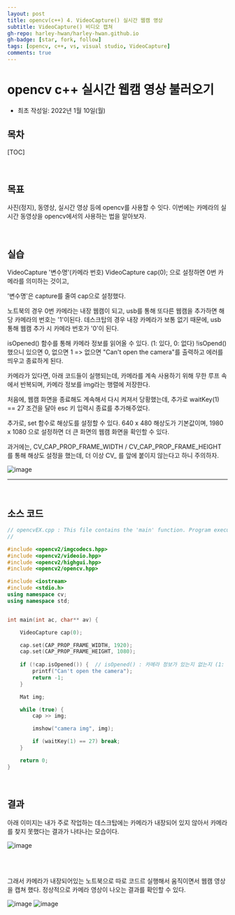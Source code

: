 ```yaml
---
layout: post
title: opencv(c++) 4. VideoCapture() 실시간 웹캠 영상
subtitle: VideoCapture() 비디오 캡쳐
gh-repo: harley-hwan/harley-hwan.github.io
gh-badge: [star, fork, follow]
tags: [opencv, c++, vs, visual studio, VideoCapture]
comments: true
---
```


# opencv c++ 실시간 웹캠 영상 불러오기

- 최초 작성일: 2022년 1월 10일(월)

## 목차

[TOC]

<br/>

## 목표

사진(정지), 동영상,  실시간 영상 등에 opencv를 사용할 수 잇다. 이번에는 카메라의 실시간 동영상을 opencv에서의 사용하는 법을 알아보자.


<br/>

## 실습

VideoCapture '변수명'(카메라 번호)
VideoCapture cap(0); 으로 설정하면 0번 카메라를 의미하는 것이고,

'변수명'은 capture를 줄여 cap으로 설정했다.

노트북의 경우 0번 카메라는 내장 웹캠이 되고, usb를 통해 또다른 웹캠을 추가하면 해당 카메라의 번호는 '1'이된다.
데스크탑의 경우 내장 카메라가 보통 없기 때문에, usb 통해 웹캠 추가 시 카메라 번호가 '0'이 된다.

isOpened() 함수를 통해 카메라 정보를 읽어올 수 있다. (1: 있다, 0: 없다)
!isOpend() 했으니 있으면 0, 없으면 1 => 없으면 "Can't open the camera"를 출력하고 에러를 띄우고 종료하게 된다.

카메라가 있다면, 아래 코드들이 실행되는데, 카메라를 계속 사용하기 위해 무한 루프 속에서 반복되며, 카메라 정보를 img라는 행렬에 저장한다.

처음에, 웹캠 화면을 종료해도 계속해서 다시 켜져서 당황했는데, 추가로 waitKey(1) == 27 조건을 달아 esc 키 입력시 종료를 추가해주었다.

추가로, set 함수로 해상도를 설정할 수 있다. 640 x 480 해상도가 기본값이며, 1980 x 1080 으로 설정하면 더 큰 화면의 웹캠 화면을 확인할 수 있다.

과거에는, CV_CAP_PROP_FRAME_WIDTH / CV_CAP_PROP_FRAME_HEIGHT 를 통해 해상도 설정을 했는데, 더 이상 CV_ 를 앞에 붙이지 않는다고 하니 주의하자.

![image](https://user-images.githubusercontent.com/68185569/148736396-281b3393-ff9f-410c-a964-4939fa3a8b64.png)

---

<br/>

## 소스 코드

```c++
// opencvEX.cpp : This file contains the 'main' function. Program execution begins and ends there.
//

#include <opencv2/imgcodecs.hpp>
#include <opencv2/videoio.hpp>
#include <opencv2/highgui.hpp>
#include <opencv2/opencv.hpp>

#include <iostream>
#include <stdio.h>
using namespace cv;
using namespace std;


int main(int ac, char** av) {

	VideoCapture cap(0);

	cap.set(CAP_PROP_FRAME_WIDTH, 1920);
	cap.set(CAP_PROP_FRAME_HEIGHT, 1080);
	
	if (!cap.isOpened()) {	// isOpened() : 카메라 정보가 있는지 없는지 (1: 있다, 0: 없다)
		printf("Can't open the camera");
		return -1;
	}

	Mat img;

	while (true) {
		cap >> img;

		imshow("camera img", img);

		if (waitKey(1) == 27) break;
	}

	return 0;
}
```

<br/>

## 결과

아래 이미지는 내가 주로 작업하는 데스크탑에는 카메라가 내장되어 있지 않아서 카메라를 찾지 못했다는 결과가 나타나는 모습이다.

![image](https://user-images.githubusercontent.com/68185569/148734228-6ff6f6e6-40bc-4ca2-a611-b7797da97c05.png)

<br/>
<br/>

그래서 카메라가 내장되어있는 노트북으로 따로 코드르 실행해서 움직이면서 웹캠 영상을 캡쳐 했다.
정상적으로 카메라 영상이 나오는 결과를 확인할 수 있다.


![image](https://user-images.githubusercontent.com/68185569/148734538-4c6789dc-e5f8-484e-ac93-6705a6a42a7a.png)
![image](https://user-images.githubusercontent.com/68185569/148734545-4272d63e-1bdf-4cf0-8ce7-2b48fe769c39.png)


